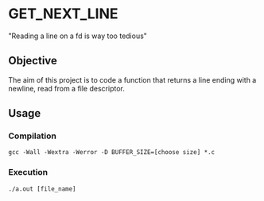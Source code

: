 # GET_NEXT_LINE

"Reading a line on a fd is way too tedious"

## Objective

The aim of this project is to code a function that returns a line ending with a newline, read from a file descriptor.

## Usage

### Compilation
`gcc -Wall -Wextra -Werror -D BUFFER_SIZE=[choose size] *.c`
### Execution
`./a.out [file_name]`
